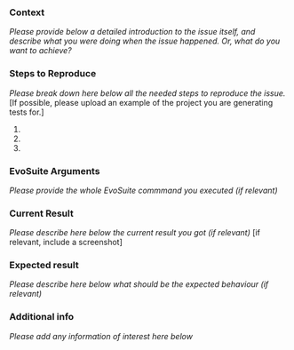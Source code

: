 ### Context
*Please provide below a detailed introduction to the issue itself, and describe what you were doing when the issue happened. Or, what do you want to achieve?*




### Steps to Reproduce
*Please break down here below all the needed steps to reproduce the issue.*
[If possible, please upload an example of the project you are generating tests for.]

1.
2.
3.

### EvoSuite Arguments
*Please provide the whole EvoSuite commmand you executed (if relevant)*



### Current Result
*Please describe here below the current result you got (if relevant)*
[if relevant, include a screenshot]

 
 
### Expected result
*Please describe here below what should be the expected behaviour (if relevant)*



### Additional info
*Please add any information of interest here below*


